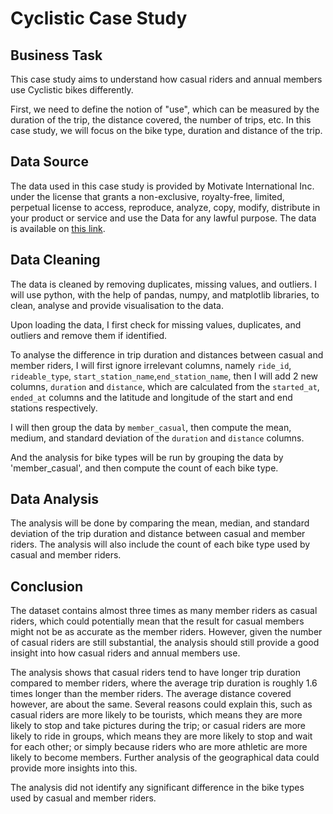 # Cyclistic Case Study

## Business Task
This case study aims to understand how casual riders and annual members use Cyclistic bikes differently.

First, we need to define the notion of "use", which can be measured by the duration of the trip, 
the distance covered, the number of trips, etc. In this case study, we will focus on the 
bike type, duration and distance of the trip.

## Data Source
The data used in this case study is provided by Motivate International Inc. under the license that grants 
a non-exclusive, royalty-free, limited, perpetual license to access, reproduce, analyze, copy, modify, distribute in 
your product or service and use the Data for any lawful purpose. 
The data is available on [this link](https://divvy-tripdata.s3.amazonaws.com/index.html).

## Data Cleaning
The data is cleaned by removing duplicates, missing values, and outliers. I will use python, with the help of pandas, 
numpy, and matplotlib libraries, to clean, analyse and provide visualisation to the data.

Upon loading the data, I first check for missing values, duplicates, and outliers and remove them if identified.

To analyse the difference in trip duration and distances between casual and member riders, I will first ignore
irrelevant columns, namely `ride_id`, `rideable_type`, `start_station_name`,`end_station_name`, 
then I will add 2 new columns, `duration` and `distance`, which are calculated from the `started_at`, `ended_at` columns
and the latitude and longitude of the start and end stations respectively.

I will then group the data by `member_casual`, then compute the mean, medium, and standard deviation of the 
`duration` and `distance` columns.

And the analysis for bike types will be run by grouping the data by 'member_casual', and then compute the count of each
bike type.

## Data Analysis
The analysis will be done by comparing the mean, median, and standard deviation of the trip duration and distance
between casual and member riders. The analysis will also include the count of each bike type used by casual and member 
riders.

## Conclusion
The dataset contains almost three times as many member riders as casual riders, which could potentially mean that the
result for casual members might not be as accurate as the member riders. However, given the number of casual riders are
still substantial, the analysis should still provide a good insight into how casual riders and annual members use.

The analysis shows that casual riders tend to have longer trip duration compared to member riders, where the average 
trip duration is roughly 1.6 times longer than the member riders. The average distance covered however, are about the
same. Several reasons could explain this, such as casual riders are more likely to be tourists, which means they are 
more likely to stop and take pictures during the trip; or casual riders are more likely to ride in groups, which means
they are more likely to stop and wait for each other; or simply because riders who are more athletic are more likely to
become members. Further analysis of the geographical data could provide more insights into this.

The analysis did not identify any significant difference in the bike types used by casual and member riders.
